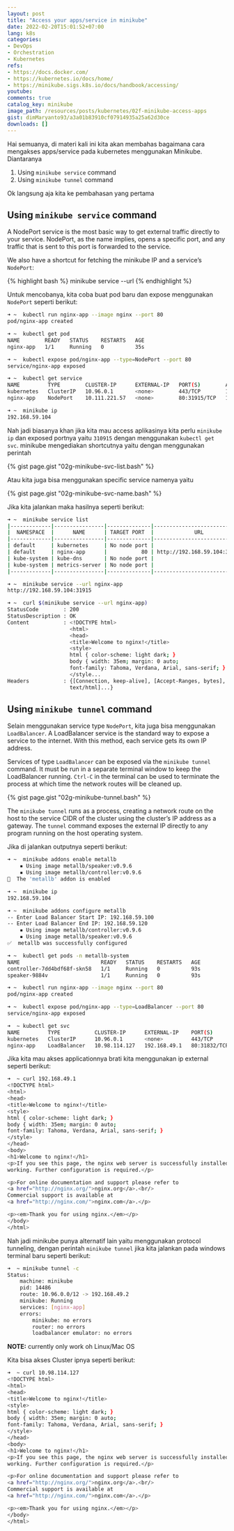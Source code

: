 ```yaml
---
layout: post
title: "Access your apps/service in minikube"
date: 2022-02-20T15:01:52+07:00
lang: k8s
categories:
- DevOps
- Orchestration
- Kubernetes
refs: 
- https://docs.docker.com/
- https://kubernetes.io/docs/home/
- https://minikube.sigs.k8s.io/docs/handbook/accessing/
youtube: 
comments: true
catalog_key: minikube
image_path: /resources/posts/kubernetes/02f-minikube-access-apps
gist: dimMaryanto93/a3a01b83910cf07914935a25a62d30ce
downloads: []
---
```


Hai semuanya, di materi kali ini kita akan membahas bagaimana cara mengakses apps/service pada kubernetes menggunakan Minikube. Diantaranya

1. Using `minikube service` command
2. Using `minikube tunnel` command

Ok langsung aja kita ke pembahasan yang pertama

## Using `minikube service` command

A NodePort service is the most basic way to get external traffic directly to your service. NodePort, as the name implies, opens a specific port, and any traffic that is sent to this port is forwarded to the service.

We also have a shortcut for fetching the minikube IP and a service’s `NodePort`:

{% highlight bash %}
minikube service --url <service-name>
{% endhighlight %}

Untuk mencobanya, kita coba buat pod baru dan expose menggunakan `NodePort` seperti berikut:

```bash
➜ ~  kubectl run nginx-app --image nginx --port 80
pod/nginx-app created

➜ ~  kubectl get pod
NAME        READY   STATUS    RESTARTS   AGE
nginx-app   1/1     Running   0          35s

➜ ~  kubectl expose pod/nginx-app --type=NodePort --port 80
service/nginx-app exposed

➜ ~  kubectl get service
NAME         TYPE        CLUSTER-IP      EXTERNAL-IP   PORT(S)        AGE
kubernetes   ClusterIP   10.96.0.1       <none>        443/TCP        109s
nginx-app    NodePort    10.111.221.57   <none>        80:31915/TCP   13s

➜ ~  minikube ip
192.168.59.104
```

Nah jadi biasanya khan jika kita mau access aplikasinya kita perlu `minikube ip` dan exposed portnya yaitu `310915` dengan menggunakan `kubectl get svc`. minikube mengediakan shortcutnya yaitu dengan menggunakan perintah

{% gist page.gist "02g-minikube-svc-list.bash" %}

Atau kita juga bisa menggunakan specific service namenya yaitu 

{% gist page.gist "02g-minikube-svc-name.bash" %}

Jika kita jalankan maka hasilnya seperti berikut:

```bash
➜ ~  minikube service list
|-------------|----------------|--------------|-----------------------------|
|  NAMESPACE  |      NAME      | TARGET PORT  |             URL             |
|-------------|----------------|--------------|-----------------------------|
| default     | kubernetes     | No node port |
| default     | nginx-app      |           80 | http://192.168.59.104:31915 |
| kube-system | kube-dns       | No node port |
| kube-system | metrics-server | No node port |
|-------------|----------------|--------------|-----------------------------|

➜ ~  minikube service --url nginx-app
http://192.168.59.104:31915

➜ ~  curl $(minikube service --url nginx-app)
StatusCode        : 200
StatusDescription : OK
Content           : <!DOCTYPE html>
                    <html>
                    <head>
                    <title>Welcome to nginx!</title>
                    <style>
                    html { color-scheme: light dark; }
                    body { width: 35em; margin: 0 auto;
                    font-family: Tahoma, Verdana, Arial, sans-serif; }
                    </style...
Headers           : {[Connection, keep-alive], [Accept-Ranges, bytes], [Content-Length, 615], [Content-Type,
                    text/html]...}
```

## Using `minikube tunnel` command

Selain menggunakan service type `NodePort`, kita juga bisa menggunakan `LoadBalancer`. A LoadBalancer service is the standard way to expose a service to the internet. With this method, each service gets its own IP address.

Services of type `LoadBalancer` can be exposed via the `minikube tunnel` command. It must be run in a separate terminal window to keep the LoadBalancer running. `Ctrl-C` in the terminal can be used to terminate the process at which time the network routes will be cleaned up.

{% gist page.gist "02g-minikube-tunnel.bash" %}

The `minikube tunnel` runs as a process, creating a network route on the host to the service CIDR of the cluster using the cluster’s IP address as a gateway. The `tunnel` command exposes the external IP directly to any program running on the host operating system.

Jika di jalankan outputnya seperti berikut:

```bash
➜ ~  minikube addons enable metallb
    ▪ Using image metallb/speaker:v0.9.6
    ▪ Using image metallb/controller:v0.9.6
🌟  The 'metallb' addon is enabled

➜ ~  minikube ip
192.168.59.104

➜ ~  minikube addons configure metallb
-- Enter Load Balancer Start IP: 192.168.59.100
-- Enter Load Balancer End IP: 192.168.59.120
    ▪ Using image metallb/controller:v0.9.6
    ▪ Using image metallb/speaker:v0.9.6
✅  metallb was successfully configured

➜ ~  kubectl get pods -n metallb-system
NAME                          READY   STATUS    RESTARTS   AGE
controller-7dd4bdf68f-skn58   1/1     Running   0          93s
speaker-9884v                 1/1     Running   0          93s

➜ ~  kubectl run nginx-app --image nginx --port 80
pod/nginx-app created

➜ ~  kubectl expose pod/nginx-app --type=LoadBalancer --port 80
service/nginx-app exposed

➜  ~ kubectl get svc   
NAME         TYPE           CLUSTER-IP      EXTERNAL-IP    PORT(S)        AGE
kubernetes   ClusterIP      10.96.0.1       <none>         443/TCP        66s
nginx-app    LoadBalancer   10.98.114.127   192.168.49.1   80:31832/TCP   4s
```

Jika kita mau akses applicationnya brati kita menggunakan ip external seperti berikut:

```bash
➜  ~ curl 192.168.49.1
<!DOCTYPE html>
<html>
<head>
<title>Welcome to nginx!</title>
<style>
html { color-scheme: light dark; }
body { width: 35em; margin: 0 auto;
font-family: Tahoma, Verdana, Arial, sans-serif; }
</style>
</head>
<body>
<h1>Welcome to nginx!</h1>
<p>If you see this page, the nginx web server is successfully installed and
working. Further configuration is required.</p>

<p>For online documentation and support please refer to
<a href="http://nginx.org/">nginx.org</a>.<br/>
Commercial support is available at
<a href="http://nginx.com/">nginx.com</a>.</p>

<p><em>Thank you for using nginx.</em></p>
</body>
</html>
```

Nah jadi minikube punya alternatif lain yaitu menggunakan protocol tunneling, dengan perintah `minikube tunnel` jika kita jalankan pada windows terminal baru seperti berikut:

```bash
➜  ~ minikube tunnel -c
Status:	
	machine: minikube
	pid: 14486
	route: 10.96.0.0/12 -> 192.168.49.2
	minikube: Running
	services: [nginx-app]
    errors: 
		minikube: no errors
		router: no errors
		loadbalancer emulator: no errors
```

**NOTE:** currently only work oh Linux/Mac OS

Kita bisa akses Cluster ipnya seperti berikut:


```bash
➜  ~ curl 10.98.114.127
<!DOCTYPE html>
<html>
<head>
<title>Welcome to nginx!</title>
<style>
html { color-scheme: light dark; }
body { width: 35em; margin: 0 auto;
font-family: Tahoma, Verdana, Arial, sans-serif; }
</style>
</head>
<body>
<h1>Welcome to nginx!</h1>
<p>If you see this page, the nginx web server is successfully installed and
working. Further configuration is required.</p>

<p>For online documentation and support please refer to
<a href="http://nginx.org/">nginx.org</a>.<br/>
Commercial support is available at
<a href="http://nginx.com/">nginx.com</a>.</p>

<p><em>Thank you for using nginx.</em></p>
</body>
</html>
```